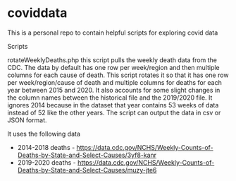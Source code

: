 # coviddata
This is a personal repo to contain helpful scripts for exploring covid data

Scripts

rotateWeeklyDeaths.php this script pulls the weekly death data from the CDC. The data by default has one row per week/region and then multiple columns for each cause of death. This script rotates it so that it has one row per week/region/cause of death and multiple columns for deaths for each year between 2015 and 2020. It also accounts for some slight changes in the column names between the historical file and the 2019/2020 file. It ignores 2014 because in the dataset that year contains 53 weeks of data instead of 52 like the other years. The script can output the data in csv or JSON format.

It uses the following data
- 2014-2018 deaths - https://data.cdc.gov/NCHS/Weekly-Counts-of-Deaths-by-State-and-Select-Causes/3yf8-kanr
- 2019-2020 deaths - https://data.cdc.gov/NCHS/Weekly-Counts-of-Deaths-by-State-and-Select-Causes/muzy-jte6
